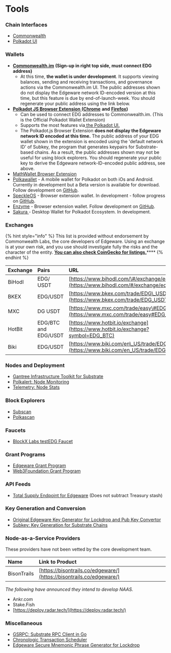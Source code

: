 # Tools

### Chain Interfaces

* [Commonwealth](https://Commonwealth.im)
* [Polkadot UI](https://polkadot.js.org/apps/#/explorer)



### Wallets

* [**Commonwealth.im**](http://commonwealth.im/) **\(Sign-up in right top side, must connect EDG address\)** 
  * At this time,  **the wallet is under development**. It supports viewing balances, sending and receiving transactions, and governance actions via the Commonwealth.im UI. The public addresses shown do not display the Edgeware network ID-encoded version at this time, but this feature is due by end-of-launch-week. You should regenerate your public address using the link below. 
* [**Polkadot JS Browser Extension** ](https://github.com/polkadot-js/extension)**\(**[**Chrome**](https://chrome.google.com/webstore/detail/polkadot%7Bjs%7D-extension/mopnmbcafieddcagagdcbnhejhlodfdd) **and** [**Firefox**](https://addons.mozilla.org/en-US/firefox/addon/polkadot-js-extension/)**\)**  
  * Can be used to connect EDG addresses to Commonwealth.im. \(This is the Official Polkadot Wallet Extension\)
  * Supports the most features via[ the Polkadot UI.](https://polkadot.js.org/apps/#/explorer)
  * The Polkadot.js Browser Extension **does not display the Edgeware network ID encoded at this time.** The public address of your EDG wallet shown in the extension is encoded using the 'default network ID' of Subkey, the program that generates keypairs for Substrate-based chains. As a result, the public addresses shown may not be useful for using block explorers. You should regenerate your public key to derive the Edgeware network-ID-encoded public address, see above.
* [MathWallet Browser Extension](https://www.mathwallet.org/en/)
* [Polkawallet](https://polkawallet.io/) - A mobile wallet for Polkadot on both iOs and Android. Currently in development but a Beta version is available for download. Follow development on [GitHub](https://github.com/polkawallet-io/polkawallet-RN).
* [SpeckleOS](https://www.speckleos.io/) - Browser extension wallet. In development - follow progress on [GitHub](https://github.com/SpeckleOS/speckle-browser-extension).
* [Enzyme](http://blockxlabs.com/) - Browser extension wallet. Follow development on [GitHub](https://github.com/blockxlabs/enzyme/).
* [Sakura ](https://github.com/w3finance/sakura)- Desktop Wallet for Polkadot Ecosystem. In development.

### 

### Exchanges

{% hint style="info" %}
This list is provided without endorsement by Commonwealth Labs, the core developers of Edgeware. Using an exchange is at your own risk, and you use should investigate fully the risks and the character of the entity. [**You can also check CoinGecko for listings.**](https://www.coingecko.com/en/coins/edgeware)\*\*\*\*
{% endhint %}

| Exchange | Pairs | URL |
| :--- | :--- | :--- |
| BiHodl | EDG/ USDT | [https://www.bihodl.com/\#/exchange/edg\_usdt](https://www.bihodl.com/#/exchange/edg_usdt) |
| BKEX | EDG/USDT | [https://www.bkex.com/trade/EDG\_USDT](https://www.bkex.com/trade/EDG_USDT) |
| MXC | DG USDT | [https://www.mxc.com/trade/easy\#EDG\_USDT](https://www.mxc.com/trade/easy#EDG_USDT) |
| HotBit | EDG/BTC and EDG/USDT | [https://www.hotbit.io/exchange](https://www.hotbit.io/exchange?symbol=EDG_BTC) |
| Biki | EDG/USDT | [https://www.biki.com/en\_US/trade/EDG\_USDT](https://www.biki.com/en_US/trade/EDG_USDT) |



### Nodes and Deployment

* [Gantree Infrastructure Toolkit for Substrate](https://github.com/flex-dapps/gantree-lib-nodejs)
* [Polkalert: Node Monitoring](https://polkalert.com/)
* [Telemetry: Node Stats](https://telemetry.polkadot.io/)



### **Block Explorers**

* [Subscan](https://edgeware.subscan.io/)
* [Polkascan](https://polkascan.io/pre/edgeware/dashboard)

#### 

### Faucets

* [BlockX Labs testEDG Faucet ](https://faucets.blockxlabs.com/)

#### 

### Grant Programs

* [Edgeware Grant Program](https://commonwealth.im/edgeware/proposal/discussion/466-creating-edgeware-grants)
* [Web3Foundation Grant Program](https://web3.foundation/grants/)



### API Feeds

* [Total Supply Endpoint for Edgeware](https://edgeware-supply.now.sh/) \(Does not subtract Treasury stash\)



###  Key Generation and Conversion

* [Original Edgeware Key Generator for Lockdrop and Pub Key Convertor](https://edgewa.re/keygen/)
* [Subkey: Key Generation for Substrate Chains ](https://substrate.dev/docs/en/ecosystem/subkey)



### Node-as-a-Service Providers

These providers have not been vetted by the core development team.

| Name | Link to Product |
| :--- | :--- |
| BisonTrails | [https://bisontrails.co/edgeware/](https://bisontrails.co/edgeware/) |

_The following have announced they intend to develop NAAS._

* Ankr.com
* Stake.Fish
* [https://deploy.radar.tech/](https://deploy.radar.tech/)



### Miscellaneous

* [GSRPC: Substrate RPC Client in Go](https://github.com/centrifuge/go-substrate-rpc-client)
* [Chronologic Transaction Scheduler](https://blog.chronologic.network/how-to-schedule-edgeware-edg-transactions-ed4bae4c5648)
* [Edgeware Secure Mnemonic Phrase Generator for Lockdrop](https://github.com/luboremo/Edgeware-seed-generating-script-SSSS)



